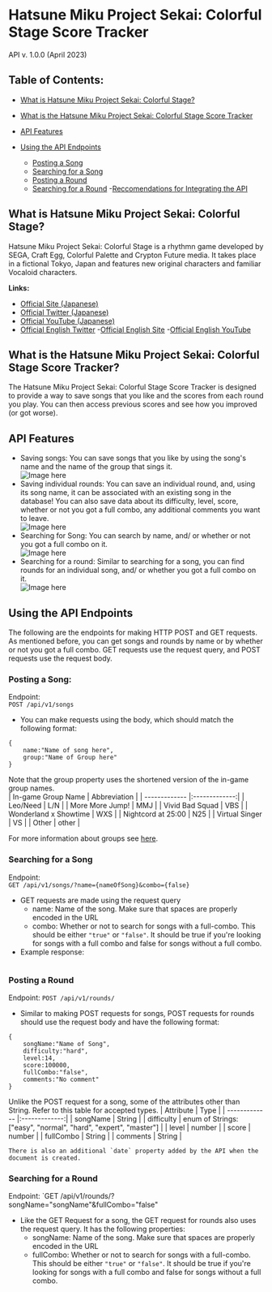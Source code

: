 # Hatsune Miku Project Sekai: Colorful Stage Score Tracker
API v. 1.0.0 (April 2023)

## Table of Contents:

- [What is Hatsune Miku Project Sekai: Colorful Stage?](#what-is-hatsune-miku-project-sekai:-colorfulstage?)

- [What is the Hatsune Miku Project Sekai: Colorful Stage Score Tracker](#what-is-the-hatsune-miku-project-sekai:-colorful-stage-score-tracker?)
- [API Features](#api-features)
- [Using the API Endpoints](#using-the-api-endpoints)
    - [Posting a Song](posting-a-song)
    - [Searching for a Song](Searching-for-a-song)
    - [Posting a Round](posting-a-round)
    - [Searching for a Round](searching-for-a-round)
-[Reccomendations for Integrating the API](reccomendations-for-integrating-the-api)


## What is Hatsune Miku Project Sekai: Colorful Stage?

Hatsune Miku Project Sekai: Colorful Stage is a rhythmn game developed by SEGA, Craft Egg, Colorful Palette and Crypton Future media. It takes place in a fictional Tokyo, Japan and features new original characters and familiar Vocaloid characters.  

**Links:**  
- [Official Site (Japanese)](https://pjsekai.sega.jp/)
- [Official Twitter (Japanese)](https://twitter.com/pj_sekai)
- [Official YouTube (Japanese)](https://www.youtube.com/channel/UCdMGYXL38w6htx6Yf9YJa-w?view_as=subscriber)
- [Official English Twitter](https://twitter.com/ColorfulStageEN)
-[Official English Site](https://www.colorfulstage.com/)
-[Official English YouTube](https://www.youtube.com/@HATSUNEMIKUCOLORFULSTAGE/videos)

## What is the Hatsune Miku Project Sekai: Colorful Stage Score Tracker?
The Hatsune Miku Project Sekai: Colorful Stage Score Tracker is designed to provide a way to save songs that you like and the scores from each round you play. You can then access previous scores and see how you improved (or got worse). 

## API Features
- Saving songs: You can save songs that you like by using the song's name and the name of the group that sings it.   
![Image here](./image.png)
- Saving individual rounds: You can save an individual round, and, using its song name, it can be associated with an existing song in the database! You can also save data about its difficulty, level, score, whether or not you got a full combo, any additional comments you want to leave.     
![Image here](./image.png)
- Searching for Song: You can search by name, and/ or whether or not you got a full combo on it.   
![Image here](./image.png)
- Searching for a round: Similar to searching for a song, you can find rounds for an individual song, and/ or whether you got a full combo on it.  
![Image here](./image.png)

## Using the API Endpoints 
The following are the endpoints for making HTTP POST and GET requests. As mentioned before, you can get songs and rounds by name or by whether or not you got a full combo. GET requests use the request query, and POST requests use the request body.

### Posting a Song:  
Endpoint:   
`POST /api/v1/songs`
- You can make requests using the body, which should match the following format:
```
{
    name:"Name of song here",
    group:"Name of Group here"
}
```
Note that the group property uses the shortened version of the in-game group names.  
| In-game Group Name  | Abbreviation |
| ------------- |:-------------:|
| Leo/Need      | L/N     |
| More More Jump!      | MMJ     |
| Vivid Bad Squad      | VBS     |
| Wonderland x Showtime | WXS |
| Nightcord at 25:00 | N25 |
| Virtual Singer | VS |
| Other | other |  

 For more information about groups see [here](https://projectsekai.fandom.com/wiki/Category:Characters).
 
### Searching for a Song
Endpoint:  
`GET /api/v1/songs/?name={nameOfSong}&combo={false}`
- GET requests are made using the request query
    - name: Name of the song. Make sure that spaces are properly encoded in the URL
    - combo: Whether or not to search for songs with a full-combo. This should be either `"true"` or `"false"`. It should be true if you're looking for songs with a full combo and false for songs without a full combo. 
- Example response: 
```
```
    
### Posting a Round
Endpoint: `POST /api/v1/rounds/`  
- Similar to making POST requests for songs, POST requests for rounds should use the request body and have the following format: 
```
{
    songName:"Name of Song",
    difficulty:"hard",
    level:14,
    score:100000,
    fullCombo:"false",
    comments:"No comment"
}
```
Unlike the POST request for a song, some of the attributes other than String. Refer to this table for accepted types.
| Attribute  | Type |
| ------------- |:-------------:|
| songName      | String     |
| difficulty      | enum of Strings: ["easy", "normal", "hard", "expert", "master"]     |
| level      | number     |
| score | number |
| fullCombo | String |
| comments | String |  

    There is also an additional `date` property added by the API when the document is created. 

### Searching for a Round
Endpoint:
`GET /api/v1/rounds/?songName="songName"&fullCombo="false"
- Like the GET Request for a song, the GET request for rounds also uses the request query. It has the following properties:
    - songName: Name of the song. Make sure that spaces are properly encoded in the URL
    - fullCombo: Whether or not to search for songs with a full-combo. This should be either `"true"` or `"false"`. It should be true if you're looking for songs with a full combo and false for songs without a full combo. 

